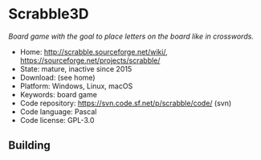 # Scrabble3D

_Board game with the goal to place letters on the board like in crosswords._

- Home: http://scrabble.sourceforge.net/wiki/, https://sourceforge.net/projects/scrabble/
- State: mature, inactive since 2015 
- Download: (see home)
- Platform: Windows, Linux, macOS
- Keywords: board game
- Code repository: https://svn.code.sf.net/p/scrabble/code/ (svn)
- Code language: Pascal
- Code license: GPL-3.0

## Building

